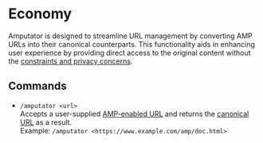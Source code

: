 # Economy
Amputator is designed to streamline URL management by converting AMP URLs into their canonical counterparts. This functionality aids in enhancing user experience by providing direct access to the original content without the [constraints and privacy concerns](https://www.reddit.com/r/AmputatorBot/comments/ehrq3z/why_did_i_build_amputatorbot/).

## Commands
* `/amputator <url>`<br />
Accepts a user-supplied [AMP-enabled URL](https://en.wikipedia.org/wiki/Accelerated_Mobile_Pages) and returns the [canonical URL](https://en.wikipedia.org/wiki/URL) as a result.<br />
Example: `/amputator <https://www.example.com/amp/doc.html>`